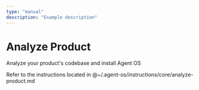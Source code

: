 ```yaml
---
type: "manual"
description: "Example description"
---
```

# Analyze Product

Analyze your product's codebase and install Agent OS

Refer to the instructions located in @~/.agent-os/instructions/core/analyze-product.md
